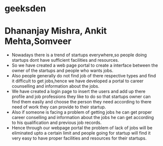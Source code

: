 # geeksden
# Dhananjay Mishra, Ankit Mehta,Somveer

* Nowadays there is a trend of startups everywhere,so people doing startups dont have sufficient facilities and resources.
* So we have created a web page portal to create a interface between the owner of the startups and people who wants jobs.
* Also people generally do not find job of there respective types and find it difficult to get jobs,hence we have developed a portal to career counselling and information about the jobs.
* We have created a login page to insert the users and add up there profile and job professions they like to do so that startups owner can find them easily and choose the person they need according to there need of work they can provide to their startup.
* Also if someone is facing a problem of getting jobs he can get proper career conselling and information about the jobs he can get according to his qualification and previous job records.
* Hence through our webpage portal the problem of lack of jobs will be eliminated upto a certain limit and people going for startup will find it very easy to have proper facilities and resources for their startups.
